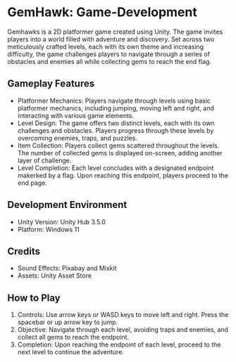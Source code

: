 # GemHawk: Game-Development
Gemhawks is a 2D platformer game created using Unity. The game invites players into a world filled with adventure and discovery. Set across two meticulously crafted levels, each with its own theme and increasing difficulty, the game challenges players to navigate through a series of obstacles and enemies all while collecting gems to reach the end flag.

## Gameplay Features

* Platformer Mechanics: Players navigate through levels using basic platformer mechanics, including jumping, moving left and right, and interacting with various game elements.
* Level Design: The game offers two distinct levels, each with its own challenges and obstacles. Players progress through these levels by overcoming enemies, traps, and puzzles.
* Item Collection: Players collect gems scattered throughout the levels. The number of collected gems is displayed on-screen, adding another layer of challenge.
* Level Completion: Each level concludes with a designated endpoint makerked by a flag. Upon reaching this endpoint, players proceed to the end page.

## Development Environment

* Unity Version: Unity Hub 3.5.0
* Platform: Windows 11
 
## Credits
* Sound Effects: Pixabay and Mixkit
* Assets: Unity Asset Store

## How to Play
1. Controls: Use arrow keys or WASD keys to move left and right. Press the spacebar or up arrow key to jump.
2. Objective: Navigate through each level, avoiding traps and enemies, and collect all gems to reach the endpoint.
3. Completion: Upon reaching the endpoint of each level, proceed to the next level to continue the adventure.
